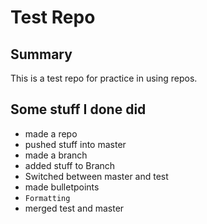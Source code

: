 Test Repo
========================================================

Summary
--------------------------------------------------------
This is a test repo for practice in using repos.

Some stuff I done did
--------------------------------------------------------
* made a repo
* pushed stuff into master
* made a branch
* added stuff to Branch
* Switched between master and test
* made bulletpoints
* `Formatting`
* merged test and master
